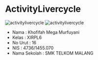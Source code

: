 # ActivityLivercycle

![activitylivercycle](https://cloud.githubusercontent.com/assets/22130460/19549766/5f5df10c-96d0-11e6-94f5-1a3163a69b7b.png)
![activitylivercycle](https://cloud.githubusercontent.com/assets/22130460/19549766/5f5df10c-96d0-11e6-94f5-1a3163a69b7b.png)


 * Nama         : Khofifah Mega Murfuyani
 * Kelas        : XIRPL6
 * No Urut      : 16
 * NIS          : 4736/1455.070
 * Nama Sekolah : SMK TELKOM MALANG
